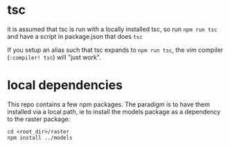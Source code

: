 # tsc
it is assumed that tsc is run with a locally installed tsc, so run `npm run tsc`
and have a script in package.json that does `tsc`

If you setup an alias such that tsc expands to `npm run tsc`, the vim compiler (`:compiler! tsc`) will "just work".

# local dependencies
This repo contains a few npm packages. The paradigm is to have them installed via a local path, ie
to install the models package as a dependency to the raster package:
```
cd <root_dir>/raster
npm install ../models
```
